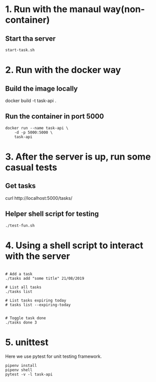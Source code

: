 # 1. Run with the manaul way(non-container)

## Start tha server

```shell
start-task.sh
```

# 2. Run with the docker way

## Build the image locally

docker build -t task-api .

## Run the container in port 5000

```shell
docker run --name task-api \
    -d -p 5000:5000 \
    task-api 
```

# 3. After the server is up, run some casual tests

## Get tasks

curl http://localhost:5000/tasks/

## Helper shell script for testing

```shell
./test-fun.sh
```

# 4. Using a shell script to interact with the server

``` shell

# Add a task
./tasks add "some title" 21/08/2019

# List all tasks
./tasks list

# List tasks expiring today
# tasks list --expiring-today


# Toggle task done
./tasks done 3
```

# 5. unittest

Here we use pytest for unit testing framework.

```shell
pipenv install
pipenv shell
pytest -v -l task-api
```
